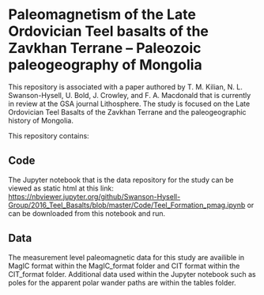 # Paleomagnetism of the Late Ordovician Teel basalts of the Zavkhan Terrane – Paleozoic paleogeography of Mongolia
This repository is associated with a paper authored by T. M. Kilian, N. L. Swanson-Hysell, U. Bold, J. Crowley, and F. A. Macdonald that is currently in review at the GSA journal Lithosphere. The study is focused on the Late Ordovician  Teel Basalts of the Zavkhan Terrane and the paleogeographic history of Mongolia. 

This repository contains:

## Code

The Jupyter notebook that is the data repository for the study can be viewed as static html at this link: https://nbviewer.jupyter.org/github/Swanson-Hysell-Group/2016_Teel_Basalts/blob/master/Code/Teel_Formation_pmag.ipynb
or can be downloaded from this notebook and run.

## Data
 The measurement level paleomagnetic data for this study are availible in MagIC format within the MagIC_format folder and CIT format within the CIT_format folder. Additional data used within the Jupyter notebook such as poles for the apparent polar wander paths are within the tables folder.

